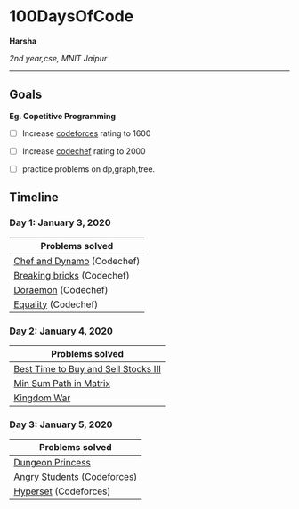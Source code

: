 # 100DaysOfCode

**Harsha**

*2nd year,cse, MNIT Jaipur*

---

## Goals

**Eg. Copetitive Programming**
- [ ] Increase [codeforces](https://www.codeforces.com/profile/harshagoyal) rating to 1600
- [ ] Increase [codechef](https://www.codechef.com/users/Harshagoyal) rating to 2000
- [ ] practice problems on dp,graph,tree.



## Timeline

### Day 1: January 3, 2020

|**Problems solved**|
|-----------|
| [Chef and Dynamo](https://www.codechef.com/JAN20B/problems/DYNAMO/ ) (Codechef) |
| [Breaking bricks](https://www.codechef.com/JAN20B/problems/BRKBKS) (Codechef) | 
| [Doraemon](https://www.codechef.com/JAN20B/problems/CHFDORA) (Codechef) | 
| [Equality]( https://www.codechef.com/JAN20B/problems/ISBIAS) (Codechef)|

### Day 2: January 4, 2020

|**Problems solved**|
|-----------|
| [Best Time to Buy and Sell Stocks III](https://www.interviewbit.com/problems/best-time-to-buy-and-sell-stocks-iii/)|
| [Min Sum Path in Matrix](https://www.interviewbit.com/problems/min-sum-path-in-matrix/) | 
| [Kingdom War](https://www.interviewbit.com/problems/kingdom-war/) | 

### Day 3: January 5, 2020

|**Problems solved**|
|-----------|
| [Dungeon Princess](https://www.interviewbit.com/problems/dungeon-princess/) |
| [Angry Students](https://codeforces.com/contest/1287/problem/A) (Codeforces) | 
| [Hyperset](https://codeforces.com/contest/1287/problem/B) (Codeforces) | 



